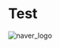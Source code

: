 # Test
![naver_logo](https://github.com/user-attachments/assets/8927f5a8-992b-47d8-8c3d-c47c3bcd5890)